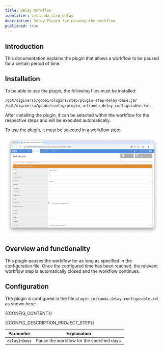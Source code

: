 ```yaml
---
title: Delay Workflow
identifier: intranda_step_delay
description: Delay Plugin for pausing the workflow
published: true
---
```


## Introduction
This documentation explains the plugin that allows a workflow to be paused for a certain period of time.

## Installation
To be able to use the plugin, the following files must be installed:

```bash
/opt/digiverso/goobi/plugins/step/plugin-step-delay-base.jar
/opt/digiverso/goobi/config/plugin_intranda_delay_configurable.xml
```

After installing the plugin, it can be selected within the workflow for the respective steps and will be executed automatically.

To use the plugin, it must be selected in a workflow step:

![Configuration of the workflow step for using the plugin](screen1_en.png)


## Overview and functionality
This plugin pauses the workflow for as long as specified in the configuration file. Once the configured time has been reached, the relevant workflow step is automatically closed and the workflow continues.


## Configuration
The plugin is configured in the file `plugin_intranda_delay_configurable.xml` as shown here:

{{CONFIG_CONTENT}}

{{CONFIG_DESCRIPTION_PROJECT_STEP}}

Parameter               | Explanation
------------------------|------------------------------------
`delayInDays`           | Pause the workflow for the specified days. |
